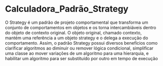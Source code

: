 # Calculadora_Padrão_Strategy
O Strategy é um padrão de projeto comportamental que transforma um conjunto de comportamentos em objetos e os torna intercambiáveis dentro do objeto de contexto original. O objeto original, chamado contexto, mantém uma referência a um objeto strategy e o delega a execução do comportamento.
Assim, o padrão Strategy possui diversos benefícios como clarificar algoritmos ao diminuir ou remover lógica condicional, simplificar uma classe ao mover variações de um algoritmo para uma hierarquia, e habilitar um algoritmo para ser substituído por outro em tempo de execução
